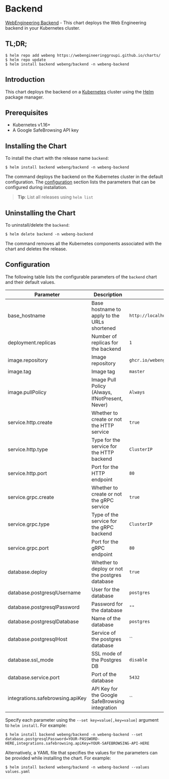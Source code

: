 # Backend

[WebEngineering Backend](https://github.com/WebEngineeringGroupI/backend) - This chart deploys the Web Engineering backend in your Kubernetes cluster.

## TL;DR;

```console
$ helm repo add webeng https://webengineeringgroupi.github.io/charts/
$ helm repo update
$ helm install backend webeng/backend -n webeng-backend
```

## Introduction

This chart deploys the backend on a [Kubernetes](http://kubernetes.io) cluster using the [Helm](https://helm.sh) package manager.

## Prerequisites

- Kubernetes v1.16+
- A Google SafeBrowsing API key

## Installing the Chart

To install the chart with the release name `backend`:

```console
$ helm install backend webeng/backend -n webeng-backend
```

The command deploys the backend on the Kubernetes cluster in the default configuration. The [configuration](#configuration) section lists the parameters that can be configured during installation.

> **Tip**: List all releases using `helm list`

## Uninstalling the Chart

To uninstall/delete the `backend`:

```console
$ helm delete backend -n webeng-backend
```

The command removes all the Kubernetes components associated with the chart and deletes the release.

## Configuration

The following table lists the configurable parameters of the `backend` chart and their default values.

|            Parameter             |                   Description                   |                Default                 |
|----------------------------------|-------------------------------------------------|----------------------------------------|
| base_hostname                    | Base hostname to apply to the URLs shortened    | `http://localhost:8080`                |
| deployment.replicas              | Number of replicas for the backend              | `1`                                    |
| image.repository                 | Image repository                                | `ghcr.io/webengineeringgroupi/backend` |
| image.tag                        | Image tag                                       | `master`                               |
| image.pullPolicy                 | Image Pull Policy (Always, IfNotPresent, Never) | `Always`                               |
| service.http.create              | Whether to create or not the HTTP service       | `true`                                 |
| service.http.type                | Type for the service for the HTTP backend       | `ClusterIP`                            |
| service.http.port                | Port for the HTTP endpoint                      | `80`                                   |
| service.grpc.create              | Whether to create or not the gRPC service       | `true`                                 |
| service.grpc.type                | Type of the service for the gRPC backend        | `ClusterIP`                            |
| service.grpc.port                | Port for the gRPC endpoint                      | `80`                                   |
| database.deploy                  | Whether to deploy or not the postgres database  | `true`                                 |
| database.postgresqlUsername      | User for the database                           | `postgres`                             |
| database.postgresqlPassword      | Password for the database                       | `""`                                   |
| database.postgresqlDatabase      | Name of the database                            | `postgres`                             |
| database.postgresqlHost          | Service of the postgres database                | ``                                     |
| database.ssl_mode                | SSL mode of the Postgres DB                     | `disable`                              |
| database.service.port            | Port of the database                            | `5432`                                 |
| integrations.safebrowsing.apiKey | API Key for the Google SafeBrowsing integration | ``                                     |


Specify each parameter using the `--set key=value[,key=value]` argument to `helm install`. For example:

```console
$ helm install backend webeng/backend -n webeng-backend --set database.postgresqlPassword=YOUR-PASSWORD-HERE,integrations.safebrowsing.apiKey=YOUR-SAFEBROWSING-API-HERE
```

Alternatively, a YAML file that specifies the values for the parameters can be provided while
installing the chart. For example:

```console
$ helm install backend webeng/backend -n webeng-backend --values values.yaml
```
